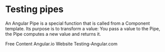 # Testing pipes

An Angular Pipe is a special function that is called from a Component template. Its purpose is to transform a value: You pass a value to the Pipe, the Pipe computes a new value and returns it.

<ResourceGroupTitle>Free Content</ResourceGroupTitle>
<BadgeLink badgeText='Read' colorScheme='yellow' href='https://angular.io/guide/testing-pipes'>Angular.io Website</BadgeLink>
<BadgeLink badgeText='Read' colorScheme="yellow" href='https://testing-angular.com/testing-pipes/'>Testing-Angular.com</BadgeLink>
